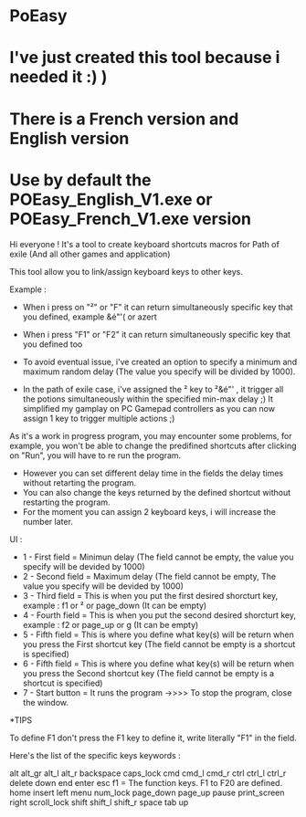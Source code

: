 # PoEasy
# I've just created this tool because i needed it :) ) 
# There is a French version and English version
# Use by default the POEasy_English_V1.exe or POEasy_French_V1.exe version

Hi everyone !
It's a tool to create  keyboard shortcuts macros for Path of exile (And all other games and application)

This tool allow you to link/assign keyboard keys to other keys.

Example :

- When i press on "²" or "F"  it can return  simultaneously specific key that you defined, example &é"'( or azert
- When i press "F1" or "F2" it can return simultaneously specific key that you defined too
- To avoid eventual issue, i've created an option to specify a minimum and maximum random delay (The value you specify will be divided by 1000).

- In the path of exile case, i've assigned the ² key to ²&é"' , it trigger all the potions simultaneously within the specified min-max delay ;)
It simplified my gamplay on PC Gamepad controllers as you can now assign 1 key to trigger multiple actions ;)

As it's a work in progress program, you may encounter some problems, for example, you won't be able to change the predifined shortcuts after clicking on "Run", you will have to re run the program.
 - However you can set different delay time in the fields the delay times without retarting the program.
 - You can also change the keys returned by the defined shortcut without restarting the program.
 - For the moment you can assign 2 keyboard keys, i will increase the number later. 
 
 UI :
 - 1 - First field = Minimun delay (The field cannot be empty, the value you specify will be devided by 1000)
 - 2 - Second field = Maximum delay (The field cannot be empty, The value you specify will be devided by 1000)
 - 3 - Third field = This is when you put the first desired shorcturt key, example : f1 or ² or page_down (It can be empty)
 - 4 - Fourth field = This is when you put the second desired shorcturt key, example : f2 or page_up or g (It can be empty)
 - 5 - Fifth field = This is where you define what key(s) will be return when you press the First shortcut key (The field cannot be empty is a shortcut is specified)
 - 6 - Fifth field = This is where you define what key(s) will be return when you press the Second shortcut key (The field cannot be empty is a shortcut is specified)
 - 7 - Start button = It runs the program
 ->>>> To stop the program, close the window.
 
 *TIPS
 
 To define F1 don't press the F1 key to define it, write literally "F1"  in the field.
 
 Here's the list of the specific keys keywords :
 
alt
alt_gr
alt_l 
alt_r
backspace
caps_lock
cmd
cmd_l
cmd_r
ctrl 
ctrl_l 
ctrl_r
delete 
down
end
enter
esc
f1 = The function keys. F1 to F20 are defined.
home 
insert 
left
menu
num_lock
page_down
page_up
pause 
print_screen
right
scroll_lock 
shift 
shift_l
shift_r
space
tab
up
 
 
